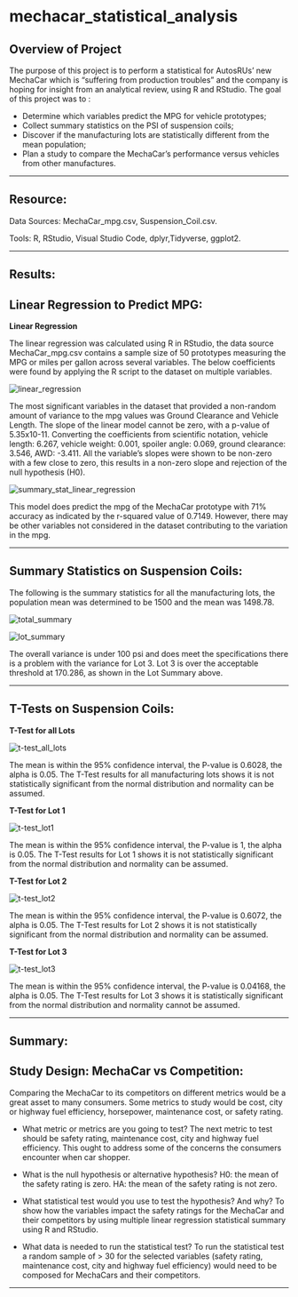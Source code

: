 # mechacar_statistical_analysis

## Overview of Project

The purpose of this project is to perform a statistical for AutosRUs’ new MechaCar which is “suffering from production troubles” and the company is hoping for insight from an analytical review, using R and RStudio. 
The goal of this project was to :
* Determine which variables predict the MPG for vehicle prototypes;
* Collect summary statistics on the PSI of suspension coils;
* Discover if the manufacturing lots are statistically different from the mean population;
* Plan a study to compare the MechaCar’s performance versus vehicles from other manufactures. 

---

## Resource:

Data Sources: MechaCar_mpg.csv, Suspension_Coil.csv.

Tools: R, RStudio, Visual Studio Code, dplyr,Tidyverse, ggplot2.
 
---

## Results:

## Linear Regression to Predict MPG:

**Linear Regression**

The linear regression was calculated using R in RStudio, the data source MechaCar_mpg.csv contains a sample size of 50 prototypes measuring the MPG or miles per gallon across several variables. The below coefficients were found by applying the R script to the dataset on multiple variables. 

![linear_regression](images/linear_regression_lm()_funct.png)

The most significant variables in the dataset that provided a non-random amount of variance to the mpg values was Ground Clearance and Vehicle Length. The slope of the linear model cannot be zero, with a p-value of 5.35x10-11. Converting the coefficients from scientific notation, vehicle length: 6.267, vehicle weight: 0.001, spoiler angle: 0.069, ground clearance: 3.546, AWD: -3.411. All the variable’s slopes were shown to be non-zero with a few close to zero, this results in a non-zero slope and rejection of the null hypothesis (H0).

![summary_stat_linear_regression](images/summary_stat_linear_regression.png)

This model does predict the mpg of the MechaCar prototype with 71% accuracy as indicated by the r-squared value of 0.7149. However, there may be other variables not considered in the dataset contributing to the variation in the mpg. 

---

## Summary Statistics on Suspension Coils:

The following is the summary statistics for all the manufacturing lots, the population mean was determined to be 1500 and the mean was 1498.78.

![total_summary](images/total_summary.png)

![lot_summary](images/lot_summary.png)

The overall variance is under 100 psi and does meet the specifications there is a problem with the variance for Lot 3. Lot 3 is over the acceptable threshold at 170.286, as shown in the Lot Summary above.

---

## T-Tests on Suspension Coils:

**T-Test for all Lots**

![t-test_all_lots](images/t-test_all_lots.png)

The mean is within the 95% confidence interval, the P-value is 0.6028, the alpha is 0.05. The T-Test results for all manufacturing lots shows it is not statistically significant from the normal distribution and normality can be assumed. 

**T-Test for Lot 1**

![t-test_lot1](images/t-test_lot1.png)

The mean is within the 95% confidence interval, the P-value is 1, the alpha is 0.05. The T-Test results for Lot 1 shows it is not statistically significant from the normal distribution and normality can be assumed. 

**T-Test for Lot 2**

![t-test_lot2](images/t-test_lot2.png)

The mean is within the 95% confidence interval, the P-value is 0.6072, the alpha is 0.05. The T-Test results for Lot 2 shows it is not statistically significant from the normal distribution and normality can be assumed. 

**T-Test for Lot 3**

![t-test_lot3](images/t-test_lot3.png)

The mean is within the 95% confidence interval, the P-value is 0.04168, the alpha is 0.05. The T-Test results for Lot 3 shows it is statistically significant from the normal distribution and normality cannot be assumed. 

---

## Summary:

## Study Design: MechaCar vs Competition:

Comparing the MechaCar to its competitors on different metrics would be a great asset to many consumers. Some metrics to study would be cost, city or highway fuel efficiency, horsepower, maintenance cost, or safety rating. 

* What metric or metrics are you going to test?
The next metric to test should be safety rating, maintenance cost, city and highway fuel efficiency. This ought to address some of the concerns the consumers encounter when car shopper.

* What is the null hypothesis or alternative hypothesis?
H0: the mean of the safety rating is zero.
HA: the mean of the safety rating is not zero. 

* What statistical test would you use to test the hypothesis? And why?
To show how the variables impact the safety ratings for the MechaCar and their competitors by using multiple linear regression statistical summary using R and RStudio.

* What data is needed to run the statistical test?
To run the statistical test a random sample of > 30 for the selected variables (safety rating, maintenance cost, city and highway fuel efficiency) would need to be composed for MechaCars and their competitors.

---
